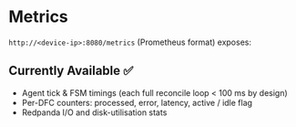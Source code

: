 # Metrics

`http://<device-ip>:8080/metrics` (Prometheus format) exposes:

## Currently Available ✅

* Agent tick & FSM timings (each full reconcile loop < 100 ms by design)
* Per-DFC counters: processed, error, latency, active / idle flag
* Redpanda I/O and disk-utilisation stats